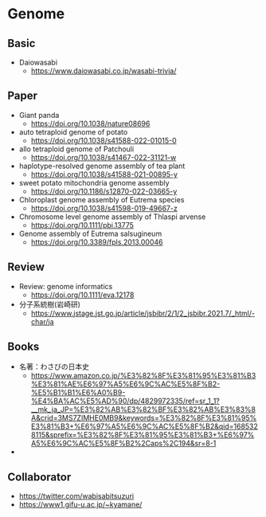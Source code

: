 # Genome

## Basic
- Daiowasabi
  - https://www.daiowasabi.co.jp/wasabi-trivia/

## Paper
- Giant panda
  - https://doi.org/10.1038/nature08696
- auto tetraploid genome of potato
    - https://doi.org/10.1038/s41588-022-01015-0
- allo tetraploid genome of Patchouli
  - https://doi.org/10.1038/s41467-022-31121-w
- haplotype-resolved genome assembly of tea plant
  - https://doi.org/10.1038/s41588-021-00895-y
- sweet potato mitochondria genome assembly
  - https://doi.org/10.1186/s12870-022-03665-y
- Chloroplast genome assembly of Eutrema species
  - https://doi.org/10.1038/s41598-019-49667-z
- Chromosome level genome assembly of Thlaspi arvense
  -  https://doi.org/10.1111/pbi.13775
- Genome assembly of Eutrema salsugineum
  -  https://doi.org/10.3389/fpls.2013.00046

## Review
- Review: genome informatics
  -  https://doi.org/10.1111/eva.12178
- 分子系統樹(岩崎研)
  - https://www.jstage.jst.go.jp/article/jsbibr/2/1/2_jsbibr.2021.7/_html/-char/ja

## Books
- 名著：わさびの日本史
  - https://www.amazon.co.jp/%E3%82%8F%E3%81%95%E3%81%B3%E3%81%AE%E6%97%A5%E6%9C%AC%E5%8F%B2-%E5%B1%B1%E6%A0%B9-%E4%BA%AC%E5%AD%90/dp/4829972335/ref=sr_1_1?__mk_ja_JP=%E3%82%AB%E3%82%BF%E3%82%AB%E3%83%8A&crid=3MS7ZIMHE0MB9&keywords=%E3%82%8F%E3%81%95%E3%81%B3+%E6%97%A5%E6%9C%AC%E5%8F%B2&qid=1685328115&sprefix=%E3%82%8F%E3%81%95%E3%81%B3+%E6%97%A5%E6%9C%AC%E5%8F%B2%2Caps%2C194&sr=8-1
-

## Collaborator
- https://twitter.com/wabisabitsuzuri
- https://www1.gifu-u.ac.jp/~kyamane/

